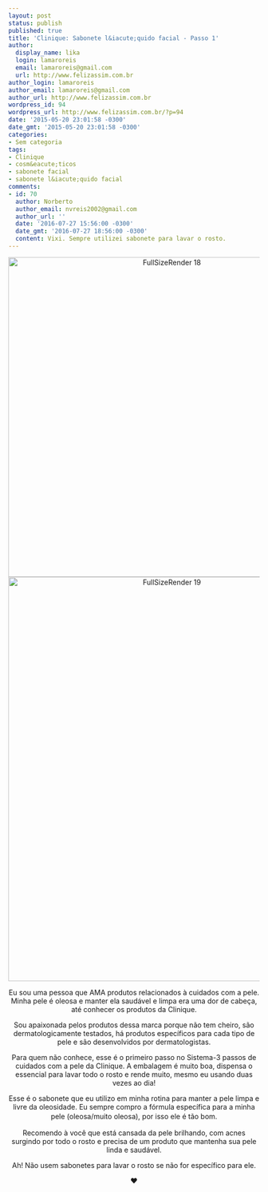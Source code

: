 ```yaml
---
layout: post
status: publish
published: true
title: 'Clinique: Sabonete l&iacute;quido facial - Passo 1'
author:
  display_name: lika
  login: lamaroreis
  email: lamaroreis@gmail.com
  url: http://www.felizassim.com.br
author_login: lamaroreis
author_email: lamaroreis@gmail.com
author_url: http://www.felizassim.com.br
wordpress_id: 94
wordpress_url: http://www.felizassim.com.br/?p=94
date: '2015-05-20 23:01:58 -0300'
date_gmt: '2015-05-20 23:01:58 -0300'
categories:
- Sem categoria
tags:
- Clinique
- cosm&eacute;ticos
- sabonete facial
- sabonete l&iacute;quido facial
comments:
- id: 70
  author: Norberto
  author_email: nvreis2002@gmail.com
  author_url: ''
  date: '2016-07-27 15:56:00 -0300'
  date_gmt: '2016-07-27 18:56:00 -0300'
  content: Vixi. Sempre utilizei sabonete para lavar o rosto.
---
```

<p style="text-align: center;"><a href="http://52.88.2.168/wp-content/uploads/2015/05/FullSizeRender-18.jpg"><img class="aligncenter wp-image-96 size-large" src="http://52.88.2.168/wp-content/uploads/2015/05/FullSizeRender-18-1024x1024.jpg" alt="FullSizeRender 18" width="640" height="640" /></a> <a href="http://52.88.2.168/wp-content/uploads/2015/05/FullSizeRender-19.jpg"><img class="aligncenter wp-image-97 size-large" src="http://52.88.2.168/wp-content/uploads/2015/05/FullSizeRender-19-810x1024.jpg" alt="FullSizeRender 19" width="640" height="809" /></a></p></p>
<p style="text-align: center;">Eu sou uma pessoa que AMA produtos relacionados &agrave; cuidados com a pele. Minha pele &eacute; oleosa e manter ela saud&aacute;vel e limpa era uma dor de cabe&ccedil;a, at&eacute; conhecer os produtos da Clinique.</p></p>
<p style="text-align: center;">Sou apaixonada pelos produtos dessa marca porque n&atilde;o tem cheiro, s&atilde;o dermatologicamente testados, h&aacute; produtos espec&iacute;ficos para cada tipo de pele e s&atilde;o desenvolvidos por dermatologistas.</p></p>
<p style="text-align: center;">Para quem n&atilde;o conhece, esse &eacute; o primeiro passo no Sistema-3 passos de cuidados com a pele da Clinique. A embalagem &eacute; muito boa, dispensa o essencial para lavar todo o rosto e rende muito, mesmo eu usando duas vezes ao dia!</p></p>
<p style="text-align: center;">Esse &eacute; o sabonete que eu utilizo em minha rotina para manter a pele limpa e livre da oleosidade. Eu sempre compro a f&oacute;rmula espec&iacute;fica para a minha pele (oleosa/muito oleosa), <span style="line-height: 1.5;">por isso ele &eacute; t&atilde;o bom.</span></p></p>
<p style="text-align: center;">Recomendo &agrave; voc&ecirc; que est&aacute; cansada da pele brilhando, com acnes surgindo por todo o rosto e precisa de um produto que mantenha sua pele linda e saud&aacute;vel.</p></p>
<p style="text-align: center;">Ah! N&atilde;o usem sabonetes para lavar o rosto se n&atilde;o for espec&iacute;fico para ele.</p></p>
<p style="text-align: center;"><b>&hearts;</b></p></p>
